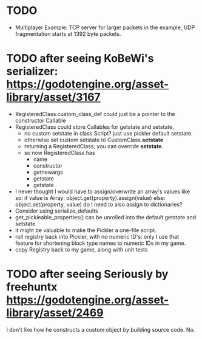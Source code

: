
# TODO
- Multiplayer Example: TCP server for larger packets in the example, UDP fragmentation starts at 1392 byte packets.

# TODO after seeing KoBeWi's serializer: https://godotengine.org/asset-library/asset/3167
- RegisteredClass.custom_class_def could just be a pointer to the constructor Callable
- RegisteredClass could store Callables for getstate and setstate.
	- no custom setstate in class Script? just use pickler default setstate.
	- otherwise set custom setstate to CustomClass.__setstate__
	- returning a RegisteredClass, you can override __setstate__.
	- so now RegisteredClass has
		- name
		- constructor
		- getnewargs
		- getstate
		- getstate
- I never thought I would have to assign/overwrite an array's values like so:
			if value is Array:
				object.get(property).assign(value)
			else:
				object.set(property, value)
	do I need to also assign to dictionaries?
- Consider using serialize_defaults
- get_pickleable_properties() can be unrolled into the default getstate and setstate
- it might be valuable to make the Pickler a one-file script.
- roll registry back into Pickler, with no numeric ID's: only I use that feature for shortening block type names to numeric IDs in my game.
- copy Registry back to my game, along with unit tests

# TODO after seeing Seriously by freehuntx https://godotengine.org/asset-library/asset/2469
I don't like how he constructs a custom object by building source code. No.
